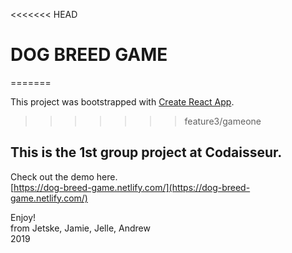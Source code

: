 <<<<<<< HEAD
# DOG BREED GAME
=======



This project was bootstrapped with [Create React App](https://github.com/facebook/create-react-app).
>>>>>>> feature3/gameone

## This is the 1st group project at Codaisseur.
Check out the demo here.<br/>
[https://dog-breed-game.netlify.com/](https://dog-breed-game.netlify.com/)

Enjoy!<br />
from Jetske, Jamie, Jelle, Andrew<br />2019
